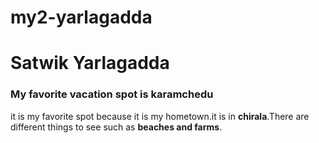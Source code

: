 # my2-yarlagadda

# Satwik Yarlagadda
### My favorite vacation spot is karamchedu

it is my favorite spot because it is my hometown.it is in **chirala**.There are different things to see such as **beaches and farms**.